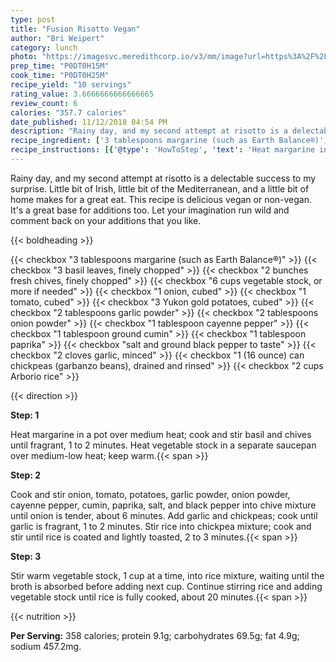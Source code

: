 ```yaml
---
type: post
title: "Fusion Risotto Vegan"
author: "Bri Weipert"
category: lunch
photo: "https://imagesvc.meredithcorp.io/v3/mm/image?url=https%3A%2F%2Fimages.media-allrecipes.com%2Fuserphotos%2F4530249.jpg"
prep_time: "P0DT0H15M"
cook_time: "P0DT0H25M"
recipe_yield: "10 servings"
rating_value: 3.6666666666666665
review_count: 6
calories: "357.7 calories"
date_published: 11/12/2018 04:54 PM
description: "Rainy day, and my second attempt at risotto is a delectable success to my surprise. Little bit of Irish, little bit of the Mediterranean, and a little bit of home makes for a great eat. This recipe is delicious vegan or non-vegan. It's a great base for additions too. Let your imagination run wild and comment back on your additions that you like."
recipe_ingredient: ['3 tablespoons margarine (such as Earth Balance®)', '3 basil leaves, finely chopped', '2 bunches fresh chives, finely chopped', '6 cups vegetable stock, or more if needed', '1 onion, cubed', '1 tomato, cubed', '3 Yukon gold potatoes, cubed', '2 tablespoons garlic powder', '2 tablespoons onion powder', '1 tablespoon cayenne pepper', '1 tablespoon ground cumin', '1 tablespoon paprika', 'salt and ground black pepper to taste', '2 cloves garlic, minced', '1 (16 ounce) can chickpeas (garbanzo beans), drained and rinsed', '2 cups Arborio rice']
recipe_instructions: [{'@type': 'HowToStep', 'text': 'Heat margarine in a pot over medium heat; cook and stir basil and chives until fragrant, 1 to 2 minutes. Heat vegetable stock in a separate saucepan over medium-low heat; keep warm.\n'}, {'@type': 'HowToStep', 'text': 'Cook and stir onion, tomato, potatoes, garlic powder, onion powder, cayenne pepper, cumin, paprika, salt, and black pepper into chive mixture until onion is tender, about 6 minutes. Add garlic and chickpeas; cook until garlic is fragrant, 1 to 2 minutes. Stir rice into chickpea mixture; cook and stir until rice is coated and lightly toasted, 2 to 3 minutes.\n'}, {'@type': 'HowToStep', 'text': 'Stir warm vegetable stock, 1 cup at a time, into rice mixture, waiting until the broth is absorbed before adding next cup. Continue stirring rice and adding vegetable stock until rice is fully cooked, about 20 minutes.\n'}]
---
```


Rainy day, and my second attempt at risotto is a delectable success to my surprise. 
Little bit of Irish, little bit of the Mediterranean, and a little bit of home makes for a great eat. This recipe is delicious vegan or non-vegan. It's a great base for additions too. Let your imagination run wild and comment back on your additions that you like. 

{{< boldheading >}}

{{< checkbox "3 tablespoons margarine (such as Earth Balance®)" >}}
{{< checkbox "3  basil leaves, finely chopped" >}}
{{< checkbox "2 bunches fresh chives, finely chopped" >}}
{{< checkbox "6 cups vegetable stock, or more if needed" >}}
{{< checkbox "1  onion, cubed" >}}
{{< checkbox "1  tomato, cubed" >}}
{{< checkbox "3  Yukon gold potatoes, cubed" >}}
{{< checkbox "2 tablespoons garlic powder" >}}
{{< checkbox "2 tablespoons onion powder" >}}
{{< checkbox "1 tablespoon cayenne pepper" >}}
{{< checkbox "1 tablespoon ground cumin" >}}
{{< checkbox "1 tablespoon paprika" >}}
{{< checkbox "salt and ground black pepper to taste" >}}
{{< checkbox "2 cloves garlic, minced" >}}
{{< checkbox "1 (16 ounce) can chickpeas (garbanzo beans), drained and rinsed" >}}
{{< checkbox "2 cups Arborio rice" >}}


{{< direction >}}

**Step: 1**

Heat margarine in a pot over medium heat; cook and stir basil and chives until fragrant, 1 to 2 minutes. Heat vegetable stock in a separate saucepan over medium-low heat; keep warm.{{< span >}}

**Step: 2**

Cook and stir onion, tomato, potatoes, garlic powder, onion powder, cayenne pepper, cumin, paprika, salt, and black pepper into chive mixture until onion is tender, about 6 minutes. Add garlic and chickpeas; cook until garlic is fragrant, 1 to 2 minutes. Stir rice into chickpea mixture; cook and stir until rice is coated and lightly toasted, 2 to 3 minutes.{{< span >}}

**Step: 3**

Stir warm vegetable stock, 1 cup at a time, into rice mixture, waiting until the broth is absorbed before adding next cup. Continue stirring rice and adding vegetable stock until rice is fully cooked, about 20 minutes.{{< span >}}

{{< nutrition >}}

**Per Serving:** 358 calories; protein 9.1g; carbohydrates 69.5g; fat 4.9g; sodium 457.2mg.